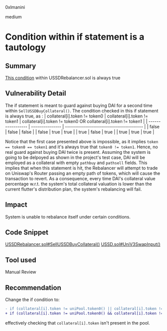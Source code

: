 0xlmanini

medium

# Condition within if statement is a tautology

## Summary
[This condition](https://github.com/sherlock-audit/2023-05-USSD/blob/main/ussd-contracts/contracts/USSDRebalancer.sol#L199) within USSDRebalancer.sol is always true

## Vulnerability Detail
The if statement is meant to guard against buying DAI for a second time within `SellUSSDBuyCollateral()`. The condition checked in this if statement is always true, as :
| collateral[i].token != token0 | collateral[i].token != token1 |  collateral[i].token != token0 OR collateral[i].token != token1 |
| ----------------- | --------------- | --------------------------------------- |
| false | false | false |
| false | true | true |
| true | false | true |
| true | true | true |

Notice that the first case presented above is impossible, as it implies `token == token0 == token1` and it's always true that `token0 != token1`.
Hence, no real guard against buying DAI twice is present.
Assuming the system is going to be delpoyed as shown in the project's test case, DAI will be employed as a collateral with empty `pathbuy` and `pathsell` fields. This implies that when this statement is hit, the Rebalancer will attempt to trade on Uniswap's Router passing an empty path of tokens, which will cause the transaction to revert.
As a consequence, every time DAI's collateral value percentage w.r.t. the system's total collateral valuation is lower than the current flutter's distribution plan, the system's rebalancing will fail.

## Impact
System is unable to rebalance itself under certain conditions.

## Code Snippet

[USSDRebalancer.sol#SellUSSDBuyCollateral()](https://github.com/sherlock-audit/2023-05-USSD/blob/main/ussd-contracts/contracts/USSDRebalancer.sol#L163-L205)
[USSD.sol#UniV3SwapInput()](https://github.com/sherlock-audit/2023-05-USSD/blob/main/ussd-contracts/contracts/USSD.sol#L227-L240)

## Tool used

Manual Review

## Recommendation

Change the if condition to:
```diff
- if (collateral[i].token != uniPool.token0() || collateral[i].token != uniPool.token1()) {
+ if (collateral[i].token != uniPool.token0() && collateral[i].token != uniPool.token1()) {
```
effectively checking that `collateral[i].token` isn't present in the pool.
